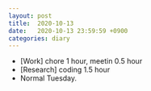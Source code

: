 ```yaml
---
layout: post
title:  2020-10-13
date:   2020-10-13 23:59:59 +0900
categories: diary
---
```


- [Work] chore 1 hour, meetin 0.5 hour
- [Research] coding 1.5 hour
- Normal Tuesday.
